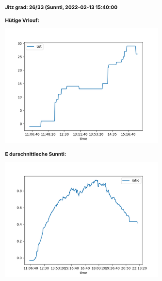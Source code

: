 ### Jitz grad: 26/33 (Sunnti, 2022-02-13 15:40:00

### Hütige Vrlouf:
![Graph](Today.png)

### E durschnittleche Sunnti:
![Graph](Sunnti.png)